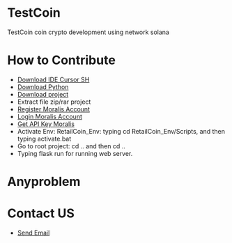 # TestCoin
TestCoin coin crypto development using network solana

# How to Contribute
- [Download IDE Cursor SH](https://www.cursor.com/)
- [Download Python](https://python.org/downloads)
- [Download project](https://github.com/Tmd-Group-ID/RetailCoin/tree/master)
- Extract file zip/rar project
- [Register Moralis Account](https://admin.moralis.io/register)
- [Login Moralis Account](https://admin.moralis.io/login)
- [Get API Key Moralis](https://admin.moralis.io/api-keys)
- Activate Env: RetailCoin_Env: typing cd RetailCoin_Env/Scripts, and then typing activate.bat
- Go to root project: cd .. and then cd ..
- Typing flask run for running web server.


# Anyproblem
# Contact US
- [Send Email](https://mailto:tmdgroupid@gmail.com/)
